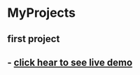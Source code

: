 # MyProjects
## first project

## - [click hear to see live demo](https://rendom-color-fselector.netlify.app/)

